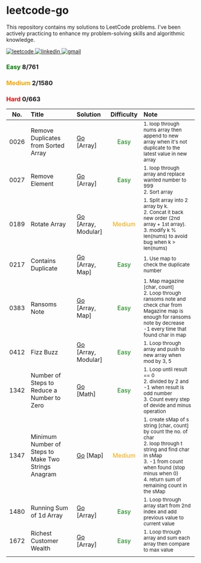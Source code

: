 <style>
red { color: red }
orange { color: orange }
green { color: green }
</style>

# leetcode-go

This repository contains my solutions to LeetCode problems. I've been actively practicing to enhance my problem-solving skills and algorithmic knowledge.

<a href="https://leetcode.com/nongbritee">
  <img alt="leetcode" src="https://img.shields.io/badge/Leetcode-orange?style=for-the-badge&logo=leetcode&logoColor=black"/>
</a>
<a href="https://www.linkedin.com/in/napong-jantaranimi-273983171">
  <img alt="linkedin" src="https://img.shields.io/badge/LinkedIn-0077B5?style=for-the-badge&logo=linkedin&logoColor=white"/> 
 </a> 
<a href="mailto:nongbriteenapong@gmail.com">
  <img alt="gmail" src="https://img.shields.io/badge/Gmail-D14836?style=for-the-badge&logo=gmail&logoColor=white"/>
</a>

### <green>Easy</green> 8/761
### <orange>Medium</orange> 2/1580
### <red>Hard</red> 0/663

|  No.  | Title                                               | Solution                                                                                                                                      |             Difficulty              | Note                                                                                                                                                                                                                                    |
|:-----:|:----------------------------------------------------|:----------------------------------------------------------------------------------------------------------------------------------------------|:-----------------------------------:|:----------------------------------------------------------------------------------------------------------------------------------------------------------------------------------------------------------------------------------------|
| 0026  | Remove Duplicates from Sorted Array                 | [Go](https://github.com/NongBritee/leetcode-go/blob/main/leetcode/0026.Remove%20Duplicates%20from%20Sorted%20Array.go) [Array]                |         <green>Easy</green>         | <sub>1. loop through nums array then append to new array when it's not duplicate to the latest value in new array</sub>                                                                                                                 |
| 0027  | Remove Element                                      | [Go](https://github.com/NongBritee/leetcode-go/blob/main/leetcode/0027.Remove%20Element.go) [Array]                                           |         <green>Easy</green>         | <sub>1. loop through array and replace wanted number to 999<br/> 2. Sort array</sub>                                                                                                                                                    |
| 0189  | Rotate Array                                        | [Go](https://github.com/NongBritee/leetcode-go/blob/main/leetcode/0189.Rotate%20Array.go) [Array, Modular]                                    |               <orange>Medium</orange>                | <sub>1. Split array into 2 array by k.<br/> 2. Concat it back new order (2nd array + 1st array).<br/> 3. modify k % len(nums) to avoid bug when k > len(nums)</sub>                                                                     |
| 0217  | Contains Duplicate                                  | [Go](https://github.com/NongBritee/leetcode-go/blob/main/leetcode/0217.Contains%20Duplicate.go) [Array, Map]                                  |         <green>Easy</green>         | <sub>1. Use map to check the duplicate number</sub>                                                                                                                                                                                     |
| 0383  | Ransoms Note                                        | [Go](https://github.com/NongBritee/leetcode-go/blob/main/leetcode/0383.Ransom%20Note.go)  [Array, Map]                                        |         <green>Easy</green>         | <sub>1. Map magazine [char, count] </br>2. Loop through ransoms note and check char from Magazine map is enough for ransoms note by decrease -1 every time that found char in map<br/></sub>                                            |
| 0412  | Fizz Buzz                                           | [Go](https://github.com/NongBritee/leetcode-go/blob/main/leetcode/0412.Fizz%20Buzz.go) [Array, Modular]                                       |         <green>Easy</green>         | <sub>1. Loop through array and push to new array when mod by 3, 5</sub>                                                                                                                                                                 |
| 1342  | Number of Steps to Reduce a Number to Zero          | [Go](https://github.com/NongBritee/leetcode-go/blob/main/leetcode/1342.Number%20of%20Steps%20to%20Reduce%20a%20Number%20to%20Zero.go) [Math]  |         <green>Easy</green>         | <sub>1. Loop until result == 0<br/> 2. divided by 2 and -1 when result is odd number<br/> 3. Count every step of devide and minus operation</sub>                                                                                       |
| 1347  | Minimum Number of Steps to Make Two Strings Anagram | [Go]() [Map]                                                                                                                                  |               <orange>Medium</orange>                | <sub>1. create sMap of s string [char, count] by count the no. of char<br/> 2. loop through t string and find char in sMap<br/> 3. -1 from count when found (stop minus when 0)<br/> 4. return sum of remaining count in the sMap</sub> |
| 1480  | Running Sum of 1d Array                             | [Go](https://github.com/NongBritee/leetcode-go/blob/main/leetcode/1480.Running%20Sum%20of%201d%20Array.go) [Array]                            |         <green>Easy</green>         | <sub>1. Loop through array start from 2nd index and add previous value to current value</sub>                                                                                                                                           |
| 1672  | Richest Customer Wealth                             | [Go](https://github.com/NongBritee/leetcode-go/blob/main/leetcode/1672.Richest%20Customer%20Wealth.go) [Array]                                |         <green>Easy</green>         | <sub>1. Loop through array and sum each array then compare to max value</sub>                                                                                                                                                           |
|       |                                                     |                                                                                                                                               |                                     |                                                                                                                                                                                                                                         |